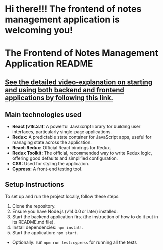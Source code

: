 # Hi there!!! The frontend of notes management application is welcoming you!

# The Frontend of Notes Management Application README

## [See the detailed video-explanation on starting and using both backend and frontend applications by following this link.](https://www.loom.com/share/7ec76ef8a02144bb93836066957f34ce?sid=b76b5c6e-363f-4e58-9848-03c076361ea4)

## Main technologies used

- **React (v18.3.1):** A powerful JavaScript library for building user interfaces, particularly single-page applications.
- **Redux:** A predictable state container for JavaScript apps, useful for managing state across the application.
- **React-Redux:** Official React bindings for Redux.
- **Redux Toolkit:** The official, recommended way to write Redux logic, offering good defaults and simplified configuration.
- **CSS:** Used for styling the application.
- **Cypress:** A front-end testing tool.

## Setup Instructions

To set up and run the project locally, follow these steps:

1. Clone the repository.
2. Ensure you have Node.js (v14.0.0 or later) installed.
3. Start the backend application first (the instruction of how to do it put in its README.md file).
4. Install dependencies: `npm install`.
5. Start the application: `npm start`.
- Optionally: run `npm run test:cypress` for running all the tests

